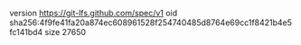 version https://git-lfs.github.com/spec/v1
oid sha256:4f9fe41fa20a874ec608961528f254740485d8764e69cc1f8421b4e5fc141bd4
size 27650
